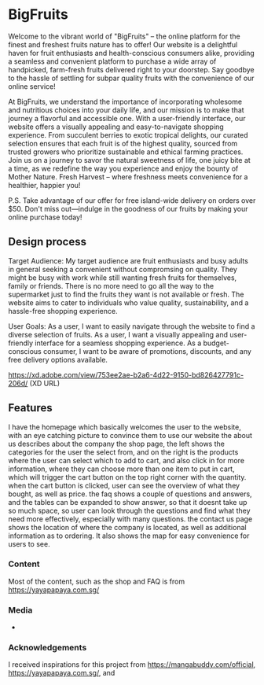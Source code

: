 # BigFruits

Welcome to the vibrant world of "BigFruits" – the online platform for the finest and freshest fruits nature has to offer! Our website is a delightful haven for fruit enthusiasts and health-conscious consumers alike, providing a seamless and convenient platform to purchase a wide array of handpicked, farm-fresh fruits delivered right to your doorstep. Say goodbye to the hassle of settling for subpar quality fruits with the convenience of our online service!

At BigFruits, we understand the importance of incorporating wholesome and nutritious choices into your daily life, and our mission is to make that journey a flavorful and accessible one. With a user-friendly interface, our website offers a visually appealing and easy-to-navigate shopping experience. From succulent berries to exotic tropical delights, our curated selection ensures that each fruit is of the highest quality, sourced from trusted growers who prioritize sustainable and ethical farming practices. Join us on a journey to savor the natural sweetness of life, one juicy bite at a time, as we redefine the way you experience and enjoy the bounty of Mother Nature. Fresh Harvest – where freshness meets convenience for a healthier, happier you!

P.S. Take advantage of our offer for free island-wide delivery on orders over $50. Don't miss out—indulge in the goodness of our fruits by making your online purchase today!

## Design process

Target Audience:
My target audience are fruit enthusiasts and busy adults in general seeking a convenient without compromsing on quality. They might be busy with work while still wanting fresh fruits for themselves, family or friends. There is no more need to go all the way to the supermarket just to find the fruits they want is not available or fresh. The website aims to cater to individuals who value quality, sustainability, and a hassle-free shopping experience.


User Goals:
As a user, I want to easily navigate through the website to find a diverse selection of  fruits.
As a user, I want a visually appealing and user-friendly interface for a seamless shopping experience.
As a budget-conscious consumer, I want to be aware of promotions, discounts, and any free delivery options available.

https://xd.adobe.com/view/753ee2ae-b2a6-4d22-9150-bd826427791c-206d/ (XD URL)

## Features
I have the homepage which basically welcomes the user to the website, with an eye catching picture to convince them to use our website
the about us describes about the company
the shop page, the left shows the categories for the user the select from, and on the right is the products where the user can select which to add to cart, and also click in for more information, where they can choose more than one item to put in cart, which will trigger the cart  button on the top right corner with the quantity.
when the cart button is clicked, user can see the overview of what they bought, as well as price.
the faq shows a couple of questions and answers, and the tables can be expanded to show answer, so that it doesnt take up so much space, so user can look through the questions and find what they need more effectively, especially with many questions.
the contact us page shows the location of where the company is located, as well as additional information as to ordering. It also shows the map for easy convenience for users to see.

### Content
Most of the content, such as the shop and FAQ is from https://yayapapaya.com.sg/
### Media
-
### Acknowledgements
I received inspirations for this project from https://mangabuddy.com/official, https://yayapapaya.com.sg/, and 










